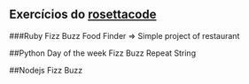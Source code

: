 ## Exercícios do [rosettacode](http://rosettacode.org/wiki/Category:Programming_Tasks)

###Ruby
        Fizz Buzz
        Food Finder => Simple project of restaurant

##Python
	Day of the week
	Fizz Buzz
	Repeat String

##Nodejs
	Fizz Buzz
